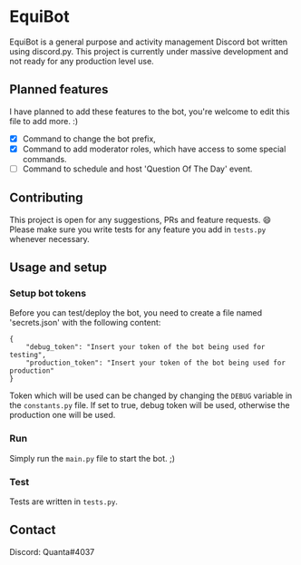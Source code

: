 
# EquiBot
EquiBot is a general purpose and activity management Discord bot written using discord.py.
This project is currently under massive development and not ready for any production level use.

## Planned features
I have planned to add these features to the bot, you're welcome to edit this file to add more. :)

- [x] Command to change the bot prefix,
- [x] Command to add moderator roles, which have access to some special commands.
- [ ] Command to schedule and host 'Question Of The Day' event.

## Contributing
This project is open for any suggestions, PRs and feature requests. :smile:
Please make sure you write tests for any feature you add in `tests.py` whenever necessary.

## Usage and setup

### Setup bot tokens
Before you can test/deploy the bot, you need to create a file named 'secrets.json' with the following content:

```
{
    "debug_token": "Insert your token of the bot being used for testing",
    "production_token": "Insert your token of the bot being used for production"
}
```
Token which will be used can be changed by changing the `DEBUG` variable in the `constants.py` file. If set to true, debug token will be used, otherwise the production one will be used.

### Run
Simply run the `main.py` file to start the bot. ;)

### Test
Tests are written in `tests.py`.

## Contact
Discord: Quanta#4037
